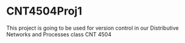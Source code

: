 # CNT4504Proj1
This project is going to be used for version control in our Distributive Networks and Processes class CNT 4504
